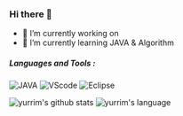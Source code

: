 ### Hi there 👋

<!--
**yurrim/yurrim** is a ✨ _special_ ✨ repository because its `README.md` (this file) appears on your GitHub profile.

Here are some ideas to get you started:

- 🔭 I’m currently working on ...
- 🌱 I’m currently learning ...
- 👯 I’m looking to collaborate on ...
- 🤔 I’m looking for help with ...
- 💬 Ask me about ...
- 📫 How to reach me: ...
- 😄 Pronouns: ...
- ⚡ Fun fact: ...
-->

- 🔭 I’m currently working on 
- 🌱 I’m currently learning JAVA & Algorithm

##### Languages and Tools :

![JAVA](https://img.shields.io/badge/Java-007396?style=flat-square&logo=Java&logoColor=white)
![VScode](https://img.shields.io/badge/VScode-007ACC?style=flat-square&logo=visualstudiocode&logoColor=white) ![Eclipse](https://img.shields.io/badge/Eclipse-2C2255?style=flat-square&logo=eclipse&logoColor=white)

![yurrim's github stats](https://github-readme-stats.vercel.app/api?username=yurrim&show_icons=true) ![yurrim's language](https://github-readme-stats.vercel.app/api/top-langs/?username=yurrim&langs_count=1)
